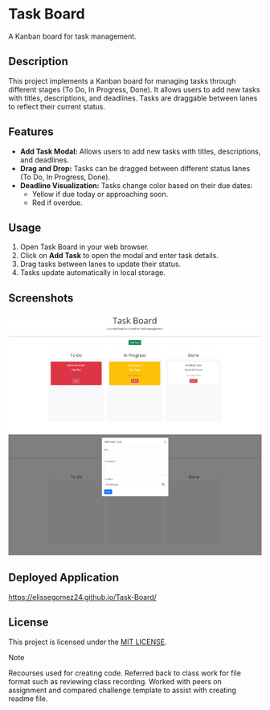 # Task Board

A Kanban board for task management.

## Description

This project implements a Kanban board for managing tasks through different stages (To Do, In Progress, Done). It allows users to add new tasks with titles, descriptions, and deadlines. Tasks are draggable between lanes to reflect their current status.

## Features

- **Add Task Modal:** Allows users to add new tasks with titles, descriptions, and deadlines.
- **Drag and Drop:** Tasks can be dragged between different status lanes (To Do, In Progress, Done).
- **Deadline Visualization:** Tasks change color based on their due dates:
  - Yellow if due today or approaching soon.
  - Red if overdue.

## Usage

1. Open Task Board in your web browser.
2. Click on **Add Task** to open the modal and enter task details.
3. Drag tasks between lanes to update their status.
4. Tasks update automatically in local storage.

## Screenshots

![alt text](<assets/Task Board Image 1.png>)
![alt text](<assets/Task Board Image 2.png>)

## Deployed Application 

https://elissegomez24.github.io/Task-Board/ 

## License
This project is licensed under the [MIT LICENSE](LICENSE). 

> [!NOTE]  
> Recourses used for creating code. Referred back to class work for file format such as reviewing class recording. Worked with peers on assignment and compared challenge template to assist with creating readme file. 

